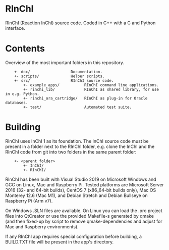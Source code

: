 # RInChI
RInChI (Reaction InChI) source code. Coded in C++ with a C and Python interface.


# Contents
Overview of the most important folders in this repository.

```
    +- doc/                  Documentation.
    +- scripts/              Helper scripts.
    +- src/                  RInChI source code.
        +- example_apps/           RInChI command line applications.
        +- rinchi_lib/             RInChI as shared library, for use in e.g. Python.
        +- rinchi_ora_cartridge/   RInChI as plug-in for Oracle databases.
        +- test/                   Automated test suite.
```

# Building
RInChI uses InChI 1 as its foundation. The InChI source code must be present
in a folder next to the RInChI folder, e.g. clone the InChI and the RInChI
code from git into two folders in the same parent folder:

```
    +- <parent folder>
        +- InChI/
        +- RInChI/
```

RInChI has been built with Visual Studio 2019 on Microsoft Windows and GCC on
Linux, Mac and Raspberry Pi. Tested platforms are Microsoft Server 2016
(32- and 64-bit builds), CentOS 7 (x86_64-bit builds only), Mac OS Monterey
12.6 (Mac M1), and Debian Stretch and Debian Bullseye on Raspberry Pi (Arm v7).

On Windows .SLN files are available. On Linux you can load the .pro project
files into QtCreator or use the provided Makefile-s generated by qmake (and
then fixed-up by script to remove qmake-dependencies and adjust for Mac and
Raspberry environments).

If any RInChI app requires special configuration before building, a BUILD.TXT
file will be present in the app's directory.
